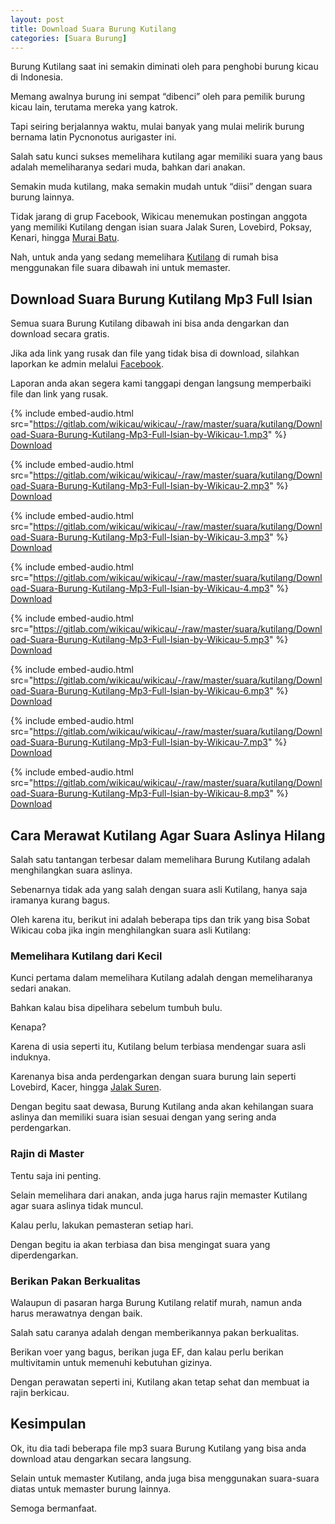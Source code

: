 ```yaml
---
layout: post
title: Download Suara Burung Kutilang
categories: [Suara Burung]
---
```


Burung Kutilang saat ini semakin diminati oleh para penghobi burung kicau di Indonesia.

Memang awalnya burung ini sempat “dibenci” oleh para pemilik burung kicau lain, terutama mereka yang katrok.

Tapi seiring berjalannya waktu, mulai banyak yang mulai melirik burung bernama latin Pycnonotus aurigaster ini.

Salah satu kunci sukses memelihara kutilang agar memiliki suara yang baus adalah memeliharanya sedari muda, bahkan dari anakan.

Semakin muda kutilang, maka semakin mudah untuk “diisi” dengan suara burung lainnya.

Tidak jarang di grup Facebook, Wikicau menemukan postingan anggota yang memiliki Kutilang dengan isian suara Jalak Suren, Lovebird, Poksay, Kenari, hingga [Murai Batu](https://wikicau.com/suara-murai-batu/).

Nah, untuk anda yang sedang memelihara [Kutilang](https://wikicau.com/derita-kutilang-mania/) di rumah bisa menggunakan file suara dibawah ini untuk memaster.

## Download Suara Burung Kutilang Mp3 Full Isian

Semua suara Burung Kutilang dibawah ini bisa anda dengarkan dan download secara gratis.

Jika ada link yang rusak dan file yang tidak bisa di download, silahkan laporkan ke admin melalui [Facebook](https://facebook.com/wikicau).

Laporan anda akan segera kami tanggapi dengan langsung memperbaiki file dan link yang rusak.

{% include embed-audio.html src="https://gitlab.com/wikicau/wikicau/-/raw/master/suara/kutilang/Download-Suara-Burung-Kutilang-Mp3-Full-Isian-by-Wikicau-1.mp3" %}
[Download](https://bit.ly/2NbUNXY)

{% include embed-audio.html src="https://gitlab.com/wikicau/wikicau/-/raw/master/suara/kutilang/Download-Suara-Burung-Kutilang-Mp3-Full-Isian-by-Wikicau-2.mp3" %}
[Download](https://bit.ly/2WV7hHL)

{% include embed-audio.html src="https://gitlab.com/wikicau/wikicau/-/raw/master/suara/kutilang/Download-Suara-Burung-Kutilang-Mp3-Full-Isian-by-Wikicau-3.mp3" %}
[Download](https://bit.ly/2Rr6lFb)

{% include embed-audio.html src="https://gitlab.com/wikicau/wikicau/-/raw/master/suara/kutilang/Download-Suara-Burung-Kutilang-Mp3-Full-Isian-by-Wikicau-4.mp3" %}
[Download](https://bit.ly/2WWgP5t)

{% include embed-audio.html src="https://gitlab.com/wikicau/wikicau/-/raw/master/suara/kutilang/Download-Suara-Burung-Kutilang-Mp3-Full-Isian-by-Wikicau-5.mp3" %}
[Download](https://bit.ly/2WVOas7)

{% include embed-audio.html src="https://gitlab.com/wikicau/wikicau/-/raw/master/suara/kutilang/Download-Suara-Burung-Kutilang-Mp3-Full-Isian-by-Wikicau-6.mp3" %}
[Download](https://bit.ly/2x80F9z)

{% include embed-audio.html src="https://gitlab.com/wikicau/wikicau/-/raw/master/suara/kutilang/Download-Suara-Burung-Kutilang-Mp3-Full-Isian-by-Wikicau-7.mp3" %}
[Download](https://bit.ly/2Rr6p7T)

{% include embed-audio.html src="https://gitlab.com/wikicau/wikicau/-/raw/master/suara/kutilang/Download-Suara-Burung-Kutilang-Mp3-Full-Isian-by-Wikicau-8.mp3" %}
[Download](https://bit.ly/2IXchSk)

## Cara Merawat Kutilang Agar Suara Aslinya Hilang

Salah satu tantangan terbesar dalam memelihara Burung Kutilang adalah menghilangkan suara aslinya.

Sebenarnya tidak ada yang salah dengan suara asli Kutilang, hanya saja iramanya kurang bagus.

Oleh karena itu, berikut ini adalah beberapa tips dan trik yang bisa Sobat Wikicau coba jika ingin menghilangkan suara asli Kutilang:

### Memelihara Kutilang dari Kecil

Kunci pertama dalam memelihara Kutilang adalah dengan memeliharanya sedari anakan.

Bahkan kalau bisa dipelihara sebelum tumbuh bulu.

Kenapa?

Karena di usia seperti itu, Kutilang belum terbiasa mendengar suara asli induknya.

Karenanya bisa anda perdengarkan dengan suara burung lain seperti Lovebird, Kacer, hingga [Jalak Suren](https://wikicau.com/suara-burung-jalak-suren/).

Dengan begitu saat dewasa, Burung Kutilang anda akan kehilangan suara aslinya dan memiliki suara isian sesuai dengan yang sering anda perdengarkan.

### Rajin di Master

Tentu saja ini penting.

Selain memelihara dari anakan, anda juga harus rajin memaster Kutilang agar suara aslinya tidak muncul.

Kalau perlu, lakukan pemasteran setiap hari.

Dengan begitu ia akan terbiasa dan bisa mengingat suara yang diperdengarkan.

### Berikan Pakan Berkualitas

Walaupun di pasaran harga Burung Kutilang relatif murah, namun anda harus merawatnya dengan baik.

Salah satu caranya adalah dengan memberikannya pakan berkualitas.

Berikan voer yang bagus, berikan juga EF, dan kalau perlu berikan multivitamin untuk memenuhi kebutuhan gizinya.

Dengan perawatan seperti ini, Kutilang akan tetap sehat dan membuat ia rajin berkicau.

## Kesimpulan

Ok, itu dia tadi beberapa file mp3 suara Burung Kutilang yang bisa anda download atau dengarkan secara langsung.

Selain untuk memaster Kutilang, anda juga bisa menggunakan suara-suara diatas untuk memaster burung lainnya.

Semoga bermanfaat.